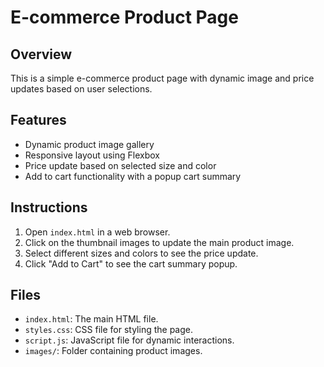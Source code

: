 # E-commerce Product Page

## Overview
This is a simple e-commerce product page with dynamic image and price updates based on user selections.

## Features
- Dynamic product image gallery
- Responsive layout using Flexbox
- Price update based on selected size and color
- Add to cart functionality with a popup cart summary

## Instructions
1. Open `index.html` in a web browser.
2. Click on the thumbnail images to update the main product image.
3. Select different sizes and colors to see the price update.
4. Click "Add to Cart" to see the cart summary popup.

## Files
- `index.html`: The main HTML file.
- `styles.css`: CSS file for styling the page.
- `script.js`: JavaScript file for dynamic interactions.
- `images/`: Folder containing product images.

